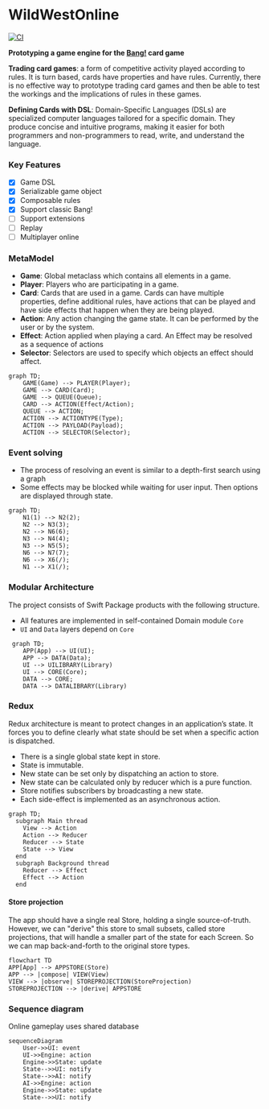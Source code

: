 # WildWestOnline

[![CI](https://github.com/stephtelolahy/WildWestOnline/actions/workflows/ios.yml/badge.svg)](https://github.com/stephtelolahy/WildWestOnline/actions/workflows/ios.yml)

**Prototyping a game engine for the [Bang!](<https://en.wikipedia.org/wiki/Bang!_(card_game)>) card game**

**Trading card games**: a form of competitive activity played according to rules. It is turn based, cards have properties and have rules.
Currently, there is no effective way to prototype trading card games and then be able to test the workings and the implications of rules in these games. 

**Defining Cards with DSL**: Domain-Specific Languages (DSLs) are specialized computer languages tailored for a specific domain. They produce concise and intuitive programs, making it easier for both programmers and non-programmers to read, write, and understand the language.

### Key Features

- [x] Game DSL
- [x] Serializable game object
- [x] Composable rules
- [x] Support classic Bang!
- [ ] Support extensions
- [ ] Replay
- [ ] Multiplayer online

### MetaModel

- **Game**: Global metaclass which contains all elements in a game.
- **Player**: Players who are participating in a game.
- **Card**: Cards that are used in a game. Cards can have multiple properties, define additional rules, have actions that can be played and have side effects that happen when they are being played.
- **Action**: Any action changing the game state. It can be performed by the user or by the system.
- **Effect**: Action applied when playing a card. An Effect may be resolved as a sequence of actions
- **Selector**: Selectors are used to specify which objects an effect should affect.

```mermaid
graph TD;
    GAME(Game) --> PLAYER(Player);
    GAME --> CARD(Card);
    GAME --> QUEUE(Queue);
    CARD --> ACTION(Effect/Action);
    QUEUE --> ACTION;
    ACTION --> ACTIONTYPE(Type);
    ACTION --> PAYLOAD(Payload);
    ACTION --> SELECTOR(Selector);
```

### Event solving

- The process of resolving an event is similar to a depth-first search using a graph 
- Some effects may be blocked while waiting for user input. Then options are displayed through state.

```mermaid
graph TD;
    N1(1) --> N2(2);
    N2 --> N3(3);
    N2 --> N6(6);
    N3 --> N4(4);
    N3 --> N5(5);
    N6 --> N7(7);
    N6 --> X6(/);
    N1 --> X1(/);
```

### Modular Architecture

The project consists of Swift Package products with the following structure.
- All features are implemented in self-contained Domain module `Core`
- `UI` and `Data` layers depend on `Core`

```mermaid
 graph TD;
    APP(App) --> UI(UI);
    APP --> DATA(Data);
    UI --> UILIBRARY(Library)
    UI --> CORE(Core);
    DATA --> CORE;
    DATA --> DATALIBRARY(Library)
```

### Redux

Redux architecture is meant to protect changes in an application’s state. It forces you to define clearly what state should be set when a specific action is dispatched.

- There is a single global state kept in store.
- State is immutable.
- New state can be set only by dispatching an action to store.
- New state can be calculated only by reducer which is a pure function.
- Store notifies subscribers by broadcasting a new state.
- Each side-effect is implemented as an asynchronous action.

```mermaid
graph TD;
  subgraph Main thread
    View --> Action
    Action --> Reducer
    Reducer --> State
    State --> View
  end
  subgraph Background thread
    Reducer --> Effect
    Effect --> Action
  end
```

#### Store projection
The app should have a single real Store, holding a single source-of-truth. 
However, we can "derive" this store to small subsets, called store projections, that will handle a smaller part of the state for each Screen. So we can map back-and-forth to the original store types.

```mermaid
flowchart TD
APP[App] --> APPSTORE(Store)
APP --> |compose| VIEW(View)
VIEW --> |observe| STOREPROJECTION(StoreProjection)
STOREPROJECTION --> |derive| APPSTORE
```

### Sequence diagram

Online gameplay uses shared database

```mermaid
sequenceDiagram
    User->>UI: event
    UI->>Engine: action
    Engine->>State: update
    State-->>UI: notify
    State-->>AI: notify
    AI->>Engine: action
    Engine->>State: update
    State-->>UI: notify
```
